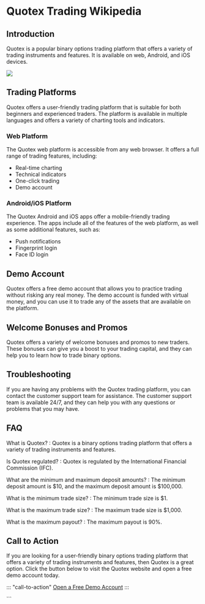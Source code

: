 # Quotex Trading Wikipedia

## Introduction

Quotex is a popular binary options trading platform that offers a
variety of trading instruments and features. It is available on web,
Android, and iOS devices.

[![](https://static.quotex.io/files/4_en/300_250.jpg)](https://traff.sbs/brokerqxlid)

## Trading Platforms

Quotex offers a user-friendly trading platform that is suitable for both
beginners and experienced traders. The platform is available in multiple
languages and offers a variety of charting tools and indicators.

### Web Platform

The Quotex web platform is accessible from any web browser. It offers a
full range of trading features, including:

-   Real-time charting
-   Technical indicators
-   One-click trading
-   Demo account

### Android/iOS Platform

The Quotex Android and iOS apps offer a mobile-friendly trading
experience. The apps include all of the features of the web platform, as
well as some additional features, such as:

-   Push notifications
-   Fingerprint login
-   Face ID login

## Demo Account

Quotex offers a free demo account that allows you to practice trading
without risking any real money. The demo account is funded with virtual
money, and you can use it to trade any of the assets that are available
on the platform.

## Welcome Bonuses and Promos

Quotex offers a variety of welcome bonuses and promos to new traders.
These bonuses can give you a boost to your trading capital, and they can
help you to learn how to trade binary options.

## Troubleshooting

If you are having any problems with the Quotex trading platform, you can
contact the customer support team for assistance. The customer support
team is available 24/7, and they can help you with any questions or
problems that you may have.

## FAQ

What is Quotex?
:   Quotex is a binary options trading platform that offers a variety of
    trading instruments and features.

Is Quotex regulated?
:   Quotex is regulated by the International Financial Commission (IFC).

What are the minimum and maximum deposit amounts?
:   The minimum deposit amount is \$10, and the maximum deposit amount
    is \$100,000.

What is the minimum trade size?
:   The minimum trade size is \$1.

What is the maximum trade size?
:   The maximum trade size is \$1,000.

What is the maximum payout?
:   The maximum payout is 90%.

## Call to Action

If you are looking for a user-friendly binary options trading platform
that offers a variety of trading instruments and features, then Quotex
is a great option. Click the button below to visit the Quotex website
and open a free demo account today.

::: \"call-to-action\"
[Open a Free Demo Account](\%22https://traff.sbs/brokerqxsignup\%22)
:::

\`\`\`

